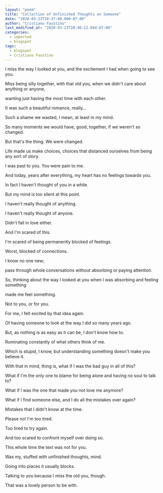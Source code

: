 ```yaml
---
layout: "poem"
title: "Collection of Unfinished Thoughts on Someone"
date: "2020-03-23T20:37:00.000-07:00"
author: "Cristiano Faustino"
last_modified_at: "2020-03-23T20:46:12.044-07:00"
categories:
  - imported
  - blogspot
tags:
  - blogspot
  - Cristiano Faustino
---
```


I miss the way I looked at you, and the excitement I had when going to see you.

Miss being silly together, with that old you, when we didn't care about anything or anyone,

wanting just having the most time with each other.

It was such a beautiful romance, really...

Such a shame we wasted, I mean, at least in my mind.

So many moments we would have, good, together, if we weren't so changed.

But that's the thing. We were changed.

Life made us make choices, choices that distanced ourselves from being any sort of story.

I was past to you. You were pain to me.

And today, years after everything, my heart has no feelings towards you.

In fact I haven't thought of you in a while.

But my mind is too silent at this point.

I haven't really thought of anything.

I haven't really thought of anyone.

Didn't fall in love either.

And I'm scared of this.

I'm scared of being permanently blocked of feelings.

Worst, blocked of connections.

I know no one new;

pass through whole conversations without absorbing or paying attention.

So, thinking about the way I looked at you when I was absorbing and feeling something

made me feel something.

Not to you, or for you.

For me, I felt excited by that idea again.

Of having someone to look at the way I did so many years ago.

But, as nothing is as easy as it can be, I don't know how to.

Ruminating constantly of what others think of me.

Which is stupid, I know, but understanding something doesn't make you believe it.

With that in mind, thing is, what if I was the bad guy in all of this?

What if I'm the only one to blame for being alone and having no soul to talk to?

What if I was the one that made you not love me anymore?

What if I find someone else, and I do all the mistakes over again?

Mistakes that I didn't know at the time.

Please no! I'm too tired.

Too tired to try again.

And too scared to confront myself over doing so.

This whole time the text was not for you.

Was my, stuffed with unfinished thoughts, mind.

Going into places it usually blocks.

Talking to you because I miss the old you, though.

That was a lovely person to be with.